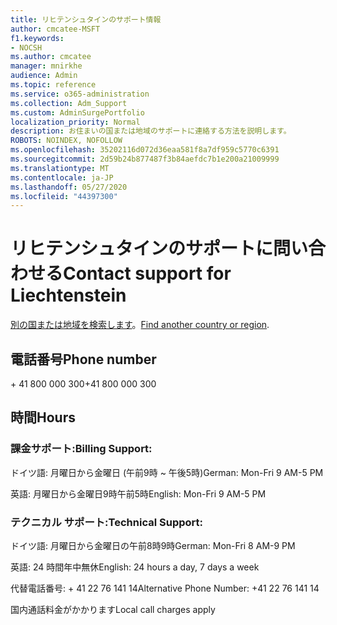 ```yaml
---
title: リヒテンシュタインのサポート情報
author: cmcatee-MSFT
f1.keywords:
- NOCSH
ms.author: cmcatee
manager: mnirkhe
audience: Admin
ms.topic: reference
ms.service: o365-administration
ms.collection: Adm_Support
ms.custom: AdminSurgePortfolio
localization_priority: Normal
description: お住まいの国または地域のサポートに連絡する方法を説明します。
ROBOTS: NOINDEX, NOFOLLOW
ms.openlocfilehash: 35202116d072d36eaa581f8a7df959c5770c6391
ms.sourcegitcommit: 2d59b24b877487f3b84aefdc7b1e200a21009999
ms.translationtype: MT
ms.contentlocale: ja-JP
ms.lasthandoff: 05/27/2020
ms.locfileid: "44397300"
---
```

# <a name="contact-support-for-liechtenstein"></a><span data-ttu-id="6179d-103">リヒテンシュタインのサポートに問い合わせる</span><span class="sxs-lookup"><span data-stu-id="6179d-103">Contact support for Liechtenstein</span></span>

<span data-ttu-id="6179d-104">[別の国または地域を検索します](../contact-support-for-business-products.md)。</span><span class="sxs-lookup"><span data-stu-id="6179d-104">[Find another country or region](../contact-support-for-business-products.md).</span></span>

## <a name="phone-number"></a><span data-ttu-id="6179d-105">電話番号</span><span class="sxs-lookup"><span data-stu-id="6179d-105">Phone number</span></span>
<span data-ttu-id="6179d-106">+ 41 800 000 300</span><span class="sxs-lookup"><span data-stu-id="6179d-106">+41 800 000 300</span></span>

## <a name="hours"></a><span data-ttu-id="6179d-107">時間</span><span class="sxs-lookup"><span data-stu-id="6179d-107">Hours</span></span>
### <a name="billing-support"></a><span data-ttu-id="6179d-108">課金サポート:</span><span class="sxs-lookup"><span data-stu-id="6179d-108">Billing Support:</span></span>

<span data-ttu-id="6179d-109">ドイツ語: 月曜日から金曜日 (午前9時 ~ 午後5時)</span><span class="sxs-lookup"><span data-stu-id="6179d-109">German: Mon-Fri 9 AM-5 PM</span></span>

<span data-ttu-id="6179d-110">英語: 月曜日から金曜日9時午前5時</span><span class="sxs-lookup"><span data-stu-id="6179d-110">English: Mon-Fri 9 AM-5 PM</span></span>

### <a name="technical-support"></a><span data-ttu-id="6179d-111">テクニカル サポート:</span><span class="sxs-lookup"><span data-stu-id="6179d-111">Technical Support:</span></span>

<span data-ttu-id="6179d-112">ドイツ語: 月曜日から金曜日の午前8時9時</span><span class="sxs-lookup"><span data-stu-id="6179d-112">German: Mon-Fri 8 AM-9 PM</span></span>

<span data-ttu-id="6179d-113">英語: 24 時間年中無休</span><span class="sxs-lookup"><span data-stu-id="6179d-113">English: 24 hours a day, 7 days a week</span></span>

<span data-ttu-id="6179d-114">代替電話番号: + 41 22 76 141 14</span><span class="sxs-lookup"><span data-stu-id="6179d-114">Alternative Phone Number: +41 22 76 141 14</span></span>

<span data-ttu-id="6179d-115">国内通話料金がかかります</span><span class="sxs-lookup"><span data-stu-id="6179d-115">Local call charges apply</span></span>
